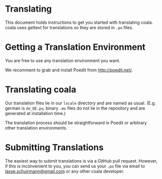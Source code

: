 # Translating

This document holds instructions to get you started with translating coala.
coala uses gettext for translations so they are stored in `.po` files.

# Getting a Translation Environment

You are free to use any translation environment you want.

We recomment to grab and install Poedit from http://poedit.net/.

# Translating coala

Our translation files lie in our `locale` directory and are named as usual.
(E.g. german is `de_DE.po`, binary `.mo` files do not lie in the repository and are
generated at installation time.)

The translation process should be straightforward in Poedit or arbitrary other
translation environments.

# Submitting Translations

The easiest way to submit translations is via a GitHub pull request. However,
if this is inconvenient to you, you can send us your `.po` file via email
to <lasse.schuirmann@gmail.com> or any other coala developer.
